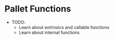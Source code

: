 # Pallet Functions

- TODO:
	- Learn about extrinsics and callable functions
	- Learn about internal functions
